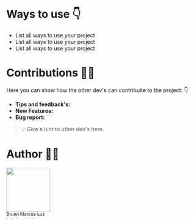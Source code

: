 [comment]: <> (Add a simple banner for the projects here.)

# Ways to use 👇

- List all ways to use your project
- List all ways to use your project
- List all ways to use your project

# Contributions 🧑‍🎨

Here you can show how the other dev's can contribuite to the project: 👇

- **Tips and feedback's:**
- **New Features:** 
- **Bug report:** 

> 💡 Give a hint to other dev's here.

# Author 👨‍💻

[<img src="https://avatars.githubusercontent.com/u/50464626?v=4" width=115><br><sub>Bruno Marcos Luz</sub>](https://github.com/brunomarcosluz)  